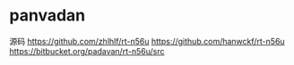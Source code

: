 # panvadan
源码
https://github.com/zhlhlf/rt-n56u
https://github.com/hanwckf/rt-n56u
https://bitbucket.org/padavan/rt-n56u/src



